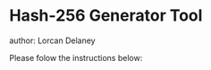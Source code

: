 Hash-256 Generator Tool
====================

author: Lorcan Delaney

Please folow the instructions below:
